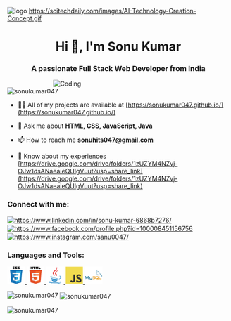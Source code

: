 ![logo](https://user-images.githubusercontent.com/70682152/196581060-0e3cc3d2-93e3-4108-82ea-920de5bcece4.gif)
https://scitechdaily.com/images/AI-Technology-Creation-Concept.gif

<h1 align="center">Hi 👋, I'm Sonu Kumar</h1>
<h3 align="center">A passionate Full Stack Web Developer from India</h3>
<img align="right" alt="Coding" width="400" src="https://encrypted-tbn0.gstatic.com/images?q=tbn:ANd9GcRjrvgBpdX8Bj20mkj_O0RDW2iNPRgGM4da2Q&usqp=CAU">

<p align="left"> <img src="https://komarev.com/ghpvc/?username=sonukumar047&label=Profile%20views&color=0e75b6&style=flat" alt="sonukumar047" /> </p>

- 👨‍💻 All of my projects are available at [https://sonukumar047.github.io/](https://sonukumar047.github.io/)

- 💬 Ask me about **HTML, CSS, JavaScript, Java**

- 📫 How to reach me **sonuhits047@gmail.com**

- 📄 Know about my experiences [https://drive.google.com/drive/folders/1zUZYM4NZvj-OJw1dsANaeaieQUlgVuut?usp=share_link](https://drive.google.com/drive/folders/1zUZYM4NZvj-OJw1dsANaeaieQUlgVuut?usp=share_link)

<h3 align="left">Connect with me:</h3>
<p align="left">
<a href="https://linkedin.com/in/https://www.linkedin.com/in/sonu-kumar-6868b7276/" target="blank"><img align="center" src="https://raw.githubusercontent.com/rahuldkjain/github-profile-readme-generator/master/src/images/icons/Social/linked-in-alt.svg" alt="https://www.linkedin.com/in/sonu-kumar-6868b7276/" height="30" width="40" /></a>
<a href="https://www.facebook.com/profile.php?id=100008451156756" target="blank"><img align="center" src="https://raw.githubusercontent.com/rahuldkjain/github-profile-readme-generator/master/src/images/icons/Social/facebook.svg" alt="https://www.facebook.com/profile.php?id=100008451156756" height="30" width="40" /></a>
<a href="https://www.instagram.com/sanu0047/" target="blank"><img align="center" src="https://raw.githubusercontent.com/rahuldkjain/github-profile-readme-generator/master/src/images/icons/Social/instagram.svg" alt="https://www.instagram.com/sanu0047/" height="30" width="40" /></a>
</p>

<h3 align="left">Languages and Tools:</h3>
<p align="left"> <a href="https://www.w3schools.com/css/" target="_blank" rel="noreferrer"> <img src="https://raw.githubusercontent.com/devicons/devicon/master/icons/css3/css3-original-wordmark.svg" alt="css3" width="40" height="40"/> </a> <a href="https://www.w3.org/html/" target="_blank" rel="noreferrer"> <img src="https://raw.githubusercontent.com/devicons/devicon/master/icons/html5/html5-original-wordmark.svg" alt="html5" width="40" height="40"/> </a> <a href="https://www.java.com" target="_blank" rel="noreferrer"> <img src="https://raw.githubusercontent.com/devicons/devicon/master/icons/java/java-original.svg" alt="java" width="40" height="40"/> </a> <a href="https://developer.mozilla.org/en-US/docs/Web/JavaScript" target="_blank" rel="noreferrer"> <img src="https://raw.githubusercontent.com/devicons/devicon/master/icons/javascript/javascript-original.svg" alt="javascript" width="40" height="40"/> </a> <a href="https://www.mysql.com/" target="_blank" rel="noreferrer"> <img src="https://raw.githubusercontent.com/devicons/devicon/master/icons/mysql/mysql-original-wordmark.svg" alt="mysql" width="40" height="40"/> </a> </p>

<p><img align="left" src="https://github-readme-stats.vercel.app/api/top-langs?username=sonukumar047&show_icons=true&locale=en&layout=compact" alt="sonukumar047" /></p>

<p>&nbsp;<img align="center" src="https://github-readme-stats.vercel.app/api?username=sonukumar047&show_icons=true&locale=en" alt="sonukumar047" /></p>

<p><img align="center" src="https://github-readme-streak-stats.herokuapp.com/?user=sonukumar047&" alt="sonukumar047" /></p>
